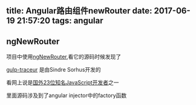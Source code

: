 title: Angular路由组件newRouter
date: 2017-06-19 21:57:20
tags: angular
---


## ngNewRouter

项目中使用[ngNewRouter](https://github.com/angular/router),看它的源码时候发现了

[gulp-traceur](https://github.com/sindresorhus/gulp-traceur) 是由Sindre Sorhus开发的


看网上说是[国外23位知名JavaScript开发者](https://w3ctech.com/topic/107)之一

里面源码涉及到了angular injector中的factory函数
